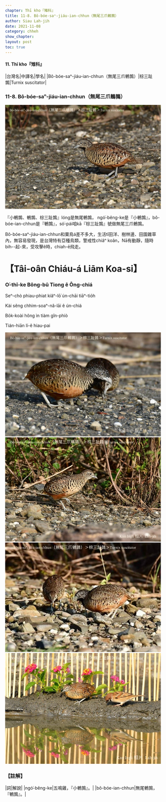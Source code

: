 ```yaml
---
chapter: Thī kho『雉科』
title: 11-8. Bô-bóe-saⁿ-jiáu-ian-chhun（無尾三爪鵪鶉）
author: Siau Lah-jih
date: 2021-11-08
category: chheh
show_chapter: 
layout: post
toc: true
---
```


#### 11. Thī kho『雉科』

|台灣名|中譯名|學名|
|Bô-bóe-saⁿ-jiáu-ian-chhun（無尾三爪鵪鶉）|棕三趾鶉|Turnix suscitator|


### 11-8. Bô-bóe-saⁿ-jiáu-ian-chhun（無尾三爪鵪鶉）


![](../too5/11/11-8-5.Bô-bóe-saⁿ-jiáu-ian-chhun.jpg)


『小鵪鶉、鵪鶉、棕三趾鶉』lóng是無尾鵪鶉， ngó͘-bêng-ke是『小鵪鶉』，bô-bóe-ian-chhun是『鵪鶉』，só͘-pái咱kā『棕三趾鶉』號做無尾三爪鵪鶉。

Bô-bóe-saⁿ-jiáu-ian-chhun和粟鳥á差不多大，生活tī田洋、樹林邊、田園雜草內，無容易發現，是台灣特有亞種鳥類，警戒性chiâⁿ koân，Nā有動靜，隨時bih--起-來，受攻擊ê時，chiah-ē飛走。



# 【Tâi-oân Chiáu-á Liām Koa-si】

### **O͘-thī-ke Bông-bū Tiong ê Ông-chiá**

Seⁿ-chò phiau-phiat kiâⁿ-lō͘ ún-chāi tiāⁿ-tio̍h

Kài sêng chhim-soaⁿ-nâ-lāi ê ún-chiá

Bo̍k-koài hông ìn tiàm gîn-phiò

Tián-hiān lí-ê hiau-pai



![](../too5/11/11-8-1.Bô-bóe-saⁿ-jiáu-ian-chhun.jpg)
![](../too5/11/11-8-3.Bô-bóe-saⁿ-jiáu-ian-chhun.jpg)
![](../too5/11/11-8-4.Bô-bóe-saⁿ-jiáu-ian-chhun.jpg)
![](../too5/11/11-8-2.Bô-bóe-saⁿ-jiáu-ian-chhun.jpg)



### 【註解】

|詞|解說|
|ngó͘-bêng-ke|五鳴雞，『小鵪鶉』。|
|bô-bóe-ian-chhun|無尾鵪鶉，『鵪鶉』。|
